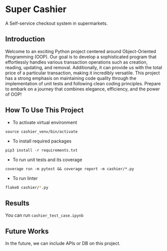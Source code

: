 # Super Cashier

A Self-service checkout system in supermarkets.

## Introduction

Welcome to an exciting Python project centered around Object-Oriented Programming (OOP). Our goal is to develop a sophisticated program that effortlessly handles various transaction operations such as creation, reading, updating, and removal. Additionally, it can provide us with the total price of a particular transaction, making it incredibly versatile. This project has a strong emphasis on maintaining code quality through the implementation of unit tests and following clean coding principles. Prepare to embark on a journey that combines elegance, efficiency, and the power of OOP!

## How To Use This Project

- To activate virtual environment

```
source cashier_venv/bin/activate
```

- To install required packages

```
pip3 install -r requirements.txt
```

- To run unit tests and its coverage

```
coverage run -m pytest && coverage report -m cashier/*.py
```

- To run linter

```zsh
flake8 cashier/*.py
```

## Results

You can run `cashier_test_case.ipynb`

## Future Works

In the future, we can include APIs or DB on this project.
